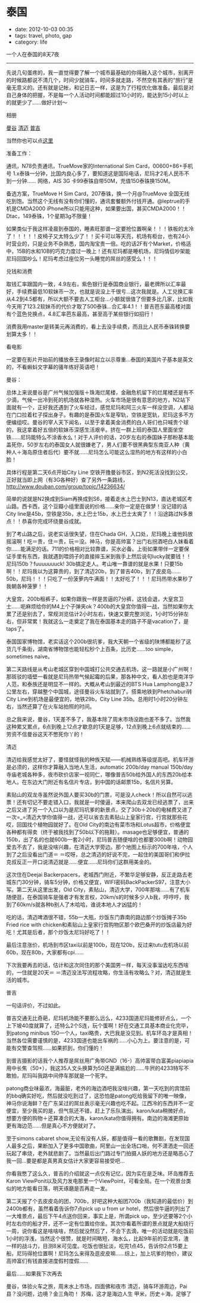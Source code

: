 # 泰国

- date: 2012-10-03 00:35
- tags: travel, photo, gap
- category: life

一个人在泰国的8天7夜

------------------------

先说几句蛋疼的，我一直觉得要了解一个城市最基础的你得融入这个城市，别离开的时候路都说不清几个，时间少就骑车，时间多就走路，不然空有其表的“旅行”是毫无意义的。还有就是记帐，和记日志一样，这是为了行程优化做准备。最后是对自己身体的把握，不是每一个人活动时间都能超过10小时的，能达到15小时以上的就更少了……做好计划～

相册

[曼谷](http://www.douban.com/photos/album/78845299/)
[清迈](http://www.douban.com/photos/album/79318921/)
[普吉](http://www.douban.com/photos/album/79324186/)

当然你也可以点[这里](http://mem.cmgs.me)

准备工作：

通讯，N78负责通讯，TrueMove家的International Sim Card，00600+86+手机号 1.x泰铢一分钟，比国内良心多了，要知道这是国际电话，尼玛才2毛人民币不到一分钟……
网络，AIS 3G 卡99泰铢自带50M，充值150泰铢换150M。

备选方案，TrueMove H Sim Card，207泰铢，换一个月@TrueMove 全国无线吃到饱。当然这个无线有没有你们懂的，通讯套餐额外付钱开通。@leptrue的手机是CMDA2000 iPhone所以只能用这种，如果要出国，甚买CMDA2000！！
Dtac，149泰铢，1个星期3g不限量！

如果类似于我这样凌晨到泰国的，睡素旺那谱一定要抢位置啊亲！！！铁板的太冷了！！！！！皮椅子又太特么少了！！买卡可以等天亮，机场有柜台，也有24小时营业的，只是业务不杂熟悉，国内淘宝贵一倍。吃的话2F有个Market，价格适中，15B的水和10B的巧克力度过一晚上！还有尼玛都是睡机场，尼玛情侣吵架能尼玛回国吵么！尼玛考虑过座位另一头睡觉的屌丝的感受么！！！

兑钱和消费

取钱汇率跟国内一致，4.9左右，紫色银行是泰国商业银行，最老牌所以汇率最好，手续费最低10软妹币一次，也就是说没上千很亏…这次我就是。人工兑换汇率从4.2到4.5都有，所以大额不要去人工柜台…小额就很值了但要多比几家，比如我今天用了123.2软妹币的代价才取了500泰铢…合汇率4.1！！普吉芭东最高楼对面有个蓝色兑换点，4.8汇率芭东最高，甚至高于某些银行如招行！

消费我用master是转美元再消费的，看上去没手续费，而且比人民币泰铢转换要划算太多！！

看电影

一定要在影片开始前的播放泰王录像时起立以示尊重…泰国的美国片子基本是英文的，不看蝌蚪文字幕的骚年练好英语吧！

曼谷：

总体上来说曼谷是广州气候加强版＋珠海烂尾楼，金融危机留下的烂尾楼还是有不少滴，气候一出冷到死的机场就各种湿热。火车市场是很有意思的地方，N2站下面就有一个，正好我还遇到了火车经过，感觉尼玛和阿三火车一样没空调，人都站在门口拉着杠子探出身子。有趣的是泰国火车是窄轨，空铁是宽轨，尼玛这多不方便编组哎。曼谷的宰人天下闻名，以至于拿着美金消费的白人哥们也只喊贵个球的，我这拿着好五倍的软妹币深感生活艰辛。挤在一群上班的泰国人里面坐空铁……尼玛能特么不涂香水么！对于人评价的话，20岁左右的泰国妹子那粉基本能盖死你，50岁左右的泰国女人就很嫌老了，男人们要不很黑典型东南亚人种（黄种人＋海岛原住者后代）要不就……尼玛怎么可能这么湿热的地方有这样的小白脸！

具体行程是第二天6点开始City Line 空铁开撸曼谷市区，到N2死活没找到公交，正好就当即上网（有3G各种好）查了另外一条路线，http://www.douban.com/group/topic/14236634/

简单的说就是N2换成到Siam再换成到S6，接着走水上巴士到N13，直达老城区考山路。西卡西，这个豆瓣小组里面说的价格……亲你一定是在做梦！没记错的话City line是45b，空铁是35b，水上巴士15b，水上巴士太爽了！！沿途路过N多景点！！恭喜你完成环绕曼谷成就。

到了考山路之后，说老实话很失望，住在Chada GH，入口处，尼玛晚上谁他妈放摇滚啊！吃＝贵，住＝贵，玩＝没。神马，你是高帅富？出门右拐酒吧白人妹看着你……能满足的话。711的价格相对比较靠谱，买水必备。上街如果带伴一定要保证手里有东西，我就遇到喂鸽子的直接摔玉米到我手上然后说句lucky就要钱！！尼玛150b？fuuuuuuuck! 30b搞定走人。考山唯一靠谱的就是水果！只要15b啊！！尼玛我以为这算贵的，到了清迈20b，到了普吉40b，到了皮皮岛……50b，尼玛！！！只吃了一份菠萝内牛满面！！太好吃了！！！尼玛热带水果秒了我朝各种菠萝！！

大皇宫，200b租裤子，如果你跟我一样是苦逼的7分裤，这钱会退，大皇宫卫士……呃麻烦给你的M4上个子弹夹ok？400b的大皇宫你值得一战，当然如果你太累了还是别去了，常规浏览估计2小时左右，快速又要完整浏览，1小时15分钟左右，但非常累！我就这么一走奠定了我在泰国基本走的路子不是vacation了，是taps了。

泰国国家博物馆，老实话这个200b很坑爹，我大天朝一个省级的陕博都能秒了这货几千条街，湖南省博物馆也能轻松秒个上百条，比历史……too simple，sometimes naive。

第二天路线是从考山老城区穿到中国城打公共交通去机场，这一路就是小广州啊！那斑驳的墙壁一看就是尼玛热带气候起霉的后果，那各种中文，看人脸也是南洋华人范，和泰族还是明显不一样的。大概从考山到最近的BTS Hua Lamphong是3.7公里左右，穿越整个中国城，途径曼谷火车站就到了。搭乘地铁到Phetchaburi转City Line到机场是最便宜的，地铁29b，City Line 35b。总用时1小时20分钟左右，当然还算了在火车站拍照的时间。

总之我来说，曼谷，1天差不多了，我基本除了周末市场没跑也差不多了。当然我这种累又累点，6点到晚上12点才歇息的1天是足够，12点到晚上6点就结束的……劳资不信曼谷这天不憋死你丫的！

清迈

清迈给我感觉太好了，要怪就怪我的种族天赋——机械熟练等级提高吧。机车环游是必须的，这样你才算融入当地人生活，automatic 200b/day manual 150b/day 寺庙老城各种多，夜市砍价店家一视同仁，哪像普吉50b给外国人的东西20b给本地人。在东边大门附近有名信片专店，到中国的话邮票15b，名信片另算。

素贴山的双龙寺虽然说外国人要买30b的门票，可是没人check！所以自然可以逃票！还有切记不要走错入口，我就是一时傻逼，本来爬山去双龙已经逃票了，出来之后又进了另一个入口以为是尼玛坑爹的新景点，交了30b＋20b的电梯费又进了一次=_=清迈大学你值得一战，还可以省去去素贴山上皇家行宫，行宫就那些花哎，回国找个植物园就好了。在Old City的南边有菜市场和Lotus超市，价格便宜各种都有得卖（终于被我找到了50b以下的拖鞋）。masage也足够便宜，普通的150b，出了名的也就600b一套2小时，尼玛普吉随便啥的也都要300b啊！动物园爱去不去了，我是没啥兴趣，在清迈大学旁边。那个地图上标示的700年啥，个人到了之后没看出门道＝ ＝哎呀，总之清迈的好说不完，一起住的美国哥们和伊拉克叔反正一开口说清迈就是……便宜……尼玛你们这群用美金的。

这次住在Deejai Backerpacers，老城西门附近，不繁华足够安静，反正走路去老城东门30分钟，骑车5分钟，价格又便宜，WIFI密码BackPackerS97，注意大小写。第二天从这里出发，Old City，素贴山，清迈大学，700年那啥……有了机车随便逛，在泰国骑车是强者才有发言权，20km/s的时候多少人b我，哼哼哼，我到了60km/s就各种b别人了木哈哈，谁说本地人才凶猛的！

吃的话，清迈啤酒很不错，55b一大瓶，炒饭东门靠南的路边那个炒饭摊子35b Fried rice with chicken和素贴山上皇家行宫购物区那个欧巴桑开的炒饭店最为好吃！尤其是后者，那个炒饭太尼玛好吃了！！

最后注意涨价，机场到市区taxi以前是100b，现在120b，反过来tutu去机场以前60b，现在80b，大家都有cpi……

下次我要再去的话，估计和这次同住的那个美国男一样，每天没事溜达吃东西啥的，一住就是20天＝ ＝清迈没法写流程攻略，你生活有攻略么？对，清迈就是生活的城市。

普吉

一句话评价，不过如此。

普吉交通无比奇葩，尼玛机场能不要那么远么，4233国道尼玛能修好点么，一个上下坡40度就算了，还特么2个S连，玩个蛋啊！好在交通工具基本商业化完毕，到patong minibus 150一个人，taxi略贵，大巴我是没见到。机车环岛才是真相！当然各位需要谨慎的是，4233国道也能出车祸的……小心为上。要注意的是，可能有交警查驾照……如果抓到，你们懂的！

到普吉摄影的话我个人推荐是屌丝用广角带GND（16-）高帅富带白富美piapiapia用中长焦（50+），我这35人文头换算为50还是满尴尬的……牛屄的4233特写不敢拍，尼玛叫我路中间停车那就是一个死字。

patong商业味最浓，海最脏，老外的海边酒吧我没啥兴趣，第一天吃到的宾馆前的bbq确实好吃，然后就没吃到过了，这恐怕是patong吃给我留下的唯一映像，神马你说海鲜？在广东呆过的屌丝表示毫无兴趣也吃不起。江西冷的东西并不一定便宜，至少我买的是，但气氛还不错，赶上了乐队演出。karon/kata稍微好点，想要方便的购物＋还算凑合的大海，karon/kata你值得拥有。南边的海滩更原始更有海边范……但是真心不方便就对了。

至于simons cabaret show,无论有没有人妖，都是值得一看的歌舞剧，在发现国人最多之后，果断加入了更多中国歌曲，阿里山一出全场口哨，何不潇洒走一回还玩起了串烧，老外就悲剧了。当然最后出门路过专门拍摄人妖的地方还是略恶心了我一回…要是都是真男真女估计大家更容易接受吧…

你看我憋了这么久，普吉的介绍就这一点仅有记忆，因为实在是乏味。环岛推荐去Karon ViewPonit以及风力发电那里一个ViewPoint，可看全局。在一个观景台类似的地方能看日落，明天琢磨是否再走一发。

第二天报了个去皮皮岛的团，700b，好吧这种大船团700b（我知道的最低价）到2400b都有，虽然看着告诉你7点pick up u from ur hotel，然后很牛逼的列出了一大堆景点，最后下午4点送你回来，事实上是，所谓pick up，至少还要等2个小时左右你的船才开，还不一定有位置给你坐。其次你看着所谓的景点就是大船绕行一周，说你看这是啥啥啥，然后就没然后了，不会下去滴，唯一的活动就是吃饭前1小时的浮浅，当然这个很赞，就是时间略短，海水么，比起9年前的亚龙湾，渣一样的战斗力，目测8米可见度。吃饭也很扯淡，吃完1点45，告诉你2点15要上船，尼玛得抢位置啊！尼玛怎么来得及逛皮皮嘛……综上，加上坑爹的物价，建议高帅富们有钱直接进度假村度假……

最后……如果我下次再去

曼谷，体验火车之旅，周末水上市场，四面佛和夜市
清迈，骑车环游周边，Pai县？没问题，边境？金三角叻！
苏梅，这才是海边人生
甲米，历史＋海，足够了

